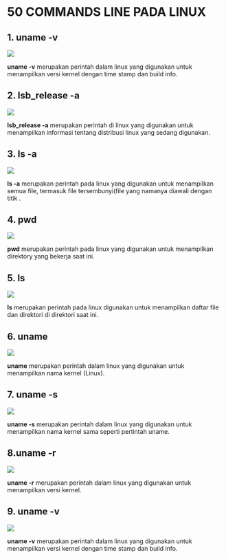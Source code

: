 <h1> 50 COMMANDS LINE PADA LINUX </h1>

<p>
  <H2>1. uname -v</H2>
  <img src= "https://github.com/user-attachments/assets/3e87ffbc-7c3c-40b5-b856-1baf2c5991f2"/>
</p>
<b>uname -v</b> merupakan perintah dalam linux yang digunakan untuk menampilkan versi kernel dengan time stamp dan build info.

<p>
  <H2>2. lsb_release -a</H2>
  <img src="https://github.com/user-attachments/assets/d09aed19-9218-466a-b870-93022cd86ab3"/>
</p>
<b>lsb_release -a</b> merupakan perintah di linux yang digunakan untuk menampilkan informasi tentang distribusi linux yang sedang digunakan.

<p>
  <H2>3. ls -a</H2>
  <img src="https://github.com/user-attachments/assets/72415e3e-f9e3-49a9-846e-24f58e52658e"/>
</p>
<b>ls -a</b> merupakan perintah pada linux yang digunakan untuk menampilkan semua file, termasuk file tersembunyi(file yang namanya diawali dengan titik .

<p>
  <H2>4. pwd</H2>
  <img src="https://github.com/user-attachments/assets/fca718dd-913f-42f6-a7a6-d1bda20530b6"/>
</p>
<b>pwd</b> merupakan perintah pada linux yang digunakan untuk menampilkan direktory yang bekerja saat ini.

<p>
  <H2>5. ls</H2>
  <img src="https://github.com/user-attachments/assets/6f51f6f1-5dbd-4770-973e-0832b719f41c"/>
</p>
<b>ls</b> merupakan perintah pada linux digunakan untuk menampilkan daftar file dan direktori di direktori saat ini.

<p>
  <H2>6. uname</H2>
  <img src="https://github.com/user-attachments/assets/1fe66ef7-bee3-432c-988c-a4fe1eba60ec"/>
</p>
<b>uname</b> merupakan perintah dalam linux yang digunakan untuk menampilkan nama kernel (Linux).

<p>
  <H2>7. uname -s</H2>
  <img src="https://github.com/user-attachments/assets/ea50de15-fd43-4537-a821-f1f0cba5f80e"/>
</p>
<b>uname -s</b> merupakan perintah dalam linux yang digunakan untuk menampilkan nama kernel sama seperti pertintah uname.

<p>
  <H2>8.uname -r</H2>
  <img src="https://github.com/user-attachments/assets/7881a7f4-a649-457f-bcd0-593099c058c2"/>
</p>
<b>uname -r</b> merupakan perintah dalam linux yang digunakan untuk menampilkan versi kernel.

<p>
  <H2>9. uname -v</H2>
  <img src="https://github.com/user-attachments/assets/3e87ffbc-7c3c-40b5-b856-1baf2c5991f2"/>
</p>
<b>uname -v</b> merupakan perintah dalam linux yang digunakan untuk menampilkan versi kernel dengan time stamp dan build info.

